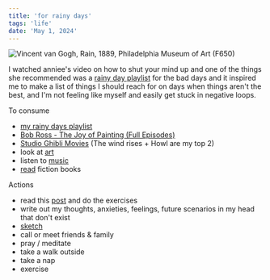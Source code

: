 ```yaml
---
title: 'for rainy days'
tags: 'life'
date: 'May 1, 2024'
---
```


![Vincent van Gogh, Rain, 1889, Philadelphia Museum of Art (F650)](/images/rain.jpg)

I watched anniee's video on how to shut your mind up and one of the things she recommended was a [rainy day playlist](https://youtu.be/4D8CC6WFGMo?si=FW-b2EqCKqJAGQGC&t=1054) for the bad days and it inspired me to make a list of things I should reach for on days when things aren't the best, and I'm not feeling like myself and easily get stuck in negative loops.

To consume

- [my rainy days playlist](https://www.youtube.com/playlist?list=PLX3PhlDGlBRO1qYwEXe0p0qpgL6mSCQVM)
- [Bob Ross - The Joy of Painting (Full Episodes)](https://www.youtube.com/playlist?list=PLAEQD0ULngi67rwmhrkNjMZKvyCReqDV4)
- [Studio Ghibli Movies](https://archive.org/details/anime-time-studio-ghibli-movie-00-nausicaa-of-the-valley-of-the-wind-1984/%5BAnime+Time%5D+Studio+Ghibli+-+Movie+00+-+Nausicaa+of+the+Valley+of+the+Wind+%5B1984%5D.mkv) (The wind rises + Howl are my top 2)
- look at [art](https://artsandculture.google.com/explore)
- listen to [music](https://open.spotify.com/playlist/7zpLEDJ4nj0szvBKoLVFbI?si=6e52d58342f04df5)
- [read](https://www.goodreads.com/user/show/103179068-benedict-neo) fiction books

Actions

- read this [post](/feelgood) and do the exercises
- write out my thoughts, anxieties, feelings, future scenarios in my head that don't exist
- [sketch](/sketch)
- call or meet friends & family
- pray / meditate
- take a walk outside
- take a nap
- exercise

